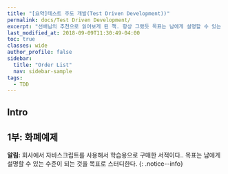 ```yaml
---
title: "[요약]테스트 주도 개발(Test Driven Development))"
permalink: docs/Test Driven Development/
excerpt: "선배님의 추천으로 읽어보게 된 책. 항상 그랬듯 목표는 남에게 설명할 수 있는 수준이 되는 것!"
last_modified_at: 2018-09-09T11:30:49-04:00
toc: true
classes: wide
author_profile: false
sidebar:
  title: "Order List"
  nav: sidebar-sample
tags:
  - TDD
---
```




## Intro

## 1부: 화폐예제


 **알림:** 회사에서 자바스크립트를 사용해서 학습용으로 구매한 서적이다.. 목표는 남에게 설명할 수 있는 수준이 되는 것을 목표로 스터디한다.
 {: .notice--info}
